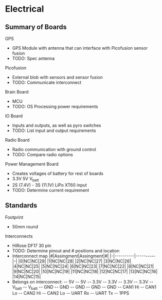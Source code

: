 # Electrical
## Summary of Boards
GPS
- GPS Module with antenna that can interface with Picofusion sensor fusion
- TODO: Spec antenna

Picofusion
- External blob with sensors and sensor fusion
- TODO: Communicate interconnect

Brain Board
- MCU
- TODO: OS Processing power requirements

IO Board
- Inputs and outputs, as well as pyro switches
- TODO: List input and output requirements

Radio Board
- Radio communication with ground control
- TODO: Compare radio options

Power Management Board
- Creates voltages of battery for rest of boards
- 3.3V 5V V<sub>batt</sub>
- 2S (7.4V) - 3S (11.1V) LiPo XT60 input
- TODO: Determine current requirement

## Standards
Footprint
- 50mm round

Interconnects
- HiRose DF17 30 pin
- TODO: Determine pinout and # positions and location
- Interconnect map
|#|Assingment|Assingment|#|
|-|----------|----------|-|
|0|NC|NC|29|
|1|NC|NC|28|
|2|NC|NC|27|
|3|NC|NC|26|
|4|NC|NC|25|
|5|NC|NC|24|
|6|NC|NC|23|
|7|NC|NC|22|
|8|NC|NC|21|
|9|NC|NC|20|
|10|NC|NC|19|
|11|NC|NC|18|
|12|NC|NC|17|
|13|NC|NC|16|
|14|NC|NC|15|
- Belongs on interconnect:
-- 5V
-- 5V
-- 3.3V
-- 3.3V
-- 3.3V
-- 3.3V
-- V<sub>batt</sub>
-- V<sub>batt</sub>
-- GND
-- GND
-- GND
-- GND
-- GND
-- CAN1 Hi
-- CAN1 Lo
-- CAN2 Hi
-- CAN2 Lo
-- UART Rx
-- UART Tx
-- 1PPS

